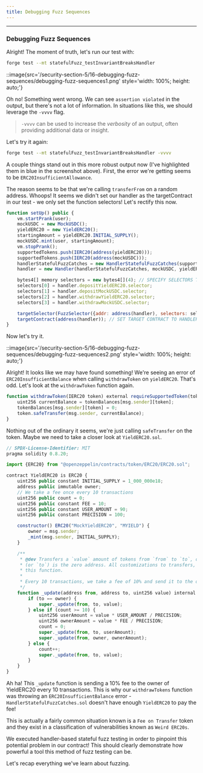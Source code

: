 ```yaml
---
title: Debugging Fuzz Sequences
---
```


---

### Debugging Fuzz Sequences

Alright! The moment of truth, let's run our test with:

```bash
forge test --mt statefulFuzz_testInvariantBreaksHandler
```

::image{src='/security-section-5/16-debugging-fuzz-sequences/debugging-fuzz-sequences1.png' style='width: 100%; height: auto;'}

Oh no! Something went wrong. We can see `assertion violated` in the output, but there's not a lot of information. In situations like this, we should leverage the `-vvvv` flag.

> `-vvvv` can be used to increase the _verbosity_ of an output, often providing additional data or insight.

Let's try it again:

```bash
forge test --mt statefulFuzz_testInvariantBreaksHandler -vvvv
```

A couple things stand out in this more robust output now (I've highlighted them in blue in the screenshot above). First, the error we're getting seems to be `ERC20InsufficientAllowance`.

The reason seems to be that we're calling `transferFrom` on a random address. Whoops! It seems we didn't set our handler as the targetContract in our test - we only set the function selectors! Let's rectify this now.

```js
function setUp() public {
    vm.startPrank(user);
    mockUSDC = new MockUSDC();
    yieldERC20 = new YieldERC20();
    startingAmount = yieldERC20.INITIAL_SUPPLY();
    mockUSDC.mint(user, startingAmount);
    vm.stopPrank();
    supportedTokens.push(IERC20(address(yieldERC20)));
    supportedTokens.push(IERC20(address(mockUSDC)));
    handlerStatefulFuzzCatches = new HandlerStatefulFuzzCatches(supportedTokens);
    handler = new Handler(handlerStatefulFuzzCatches, mockUSDC, yieldERC20, user); // HANDLER INITIALIZED

    bytes4[] memory selectors = new bytes4[](4); // SPECIFY SELECTORS TO FUZZ
    selectors[0] = handler.depositYieldERC20.selector;
    selectors[1] = handler.depositMockUSDC.selector;
    selectors[2] = handler.withdrawYieldERC20.selector;
    selectors[3] = handler.withdrawMockUSDC.selector;

    targetSelector(FuzzSelector({addr: address(handler), selectors: selectors})); // SET TARGET SELECTORS
    targetContract(address(handler)); // SET TARGET CONTRACT TO HANDLER
}
```

Now let's try it.

::image{src='/security-section-5/16-debugging-fuzz-sequences/debugging-fuzz-sequences2.png' style='width: 100%; height: auto;'}

Alright! It looks like we may have found something! We're seeing an error of `ERC20InsufficientBalance` when calling `withdrawToken` on `yieldERC20`. That's odd. Let's look at the `withdrawToken` function again.

```js
function withdrawToken(IERC20 token) external requireSupportedToken(token) {
    uint256 currentBalance = tokenBalances[msg.sender][token];
    tokenBalances[msg.sender][token] = 0;
    token.safeTransfer(msg.sender, currentBalance);
}
```

Nothing out of the ordinary it seems, we're just calling `safeTransfer` on the token. Maybe we need to take a closer look at `YieldERC20.sol`.

```js
// SPDX-License-Identifier: MIT
pragma solidity 0.8.20;

import {ERC20} from "@openzeppelin/contracts/token/ERC20/ERC20.sol";

contract YieldERC20 is ERC20 {
    uint256 public constant INITIAL_SUPPLY = 1_000_000e18;
    address public immutable owner;
    // We take a fee once every 10 transactions
    uint256 public count = 0;
    uint256 public constant FEE = 10;
    uint256 public constant USER_AMOUNT = 90;
    uint256 public constant PRECISION = 100;

    constructor() ERC20("MockYieldERC20", "MYIELD") {
        owner = msg.sender;
        _mint(msg.sender, INITIAL_SUPPLY);
    }

    /**
     * @dev Transfers a `value` amount of tokens from `from` to `to`, or alternatively mints (or burns) if `from`
     * (or `to`) is the zero address. All customizations to transfers, mints, and burns should be done by overriding
     * this function.
     *
     * Every 10 transactions, we take a fee of 10% and send it to the owner.
     */
    function _update(address from, address to, uint256 value) internal virtual override {
        if (to == owner) {
            super._update(from, to, value);
        } else if (count >= 10) {
            uint256 userAmount = value * USER_AMOUNT / PRECISION;
            uint256 ownerAmount = value * FEE / PRECISION;
            count = 0;
            super._update(from, to, userAmount);
            super._update(from, owner, ownerAmount);
        } else {
            count++;
            super._update(from, to, value);
        }
    }
}

```

Ah ha! This `_update` function is sending a 10% fee to the owner of YieldERC20 every 10 transactions. This is why our `withdrawTokens` function was throwing an `ERC20InsufficientBalance` error - `HandlerStatefulFuzzCatches.sol` doesn't have enough `YieldERC20` to pay the fee!

This is actually a fairly common situation known is a `Fee on Transfer` token and they exist in a classification of vulnerabilities known as `Weird ERC20s`.

We executed handler-based stateful fuzz testing in order to pinpoint this potential problem in our contract! This should clearly demonstrate how powerful a tool this method of fuzz testing can be.

Let's recap everything we've learn about fuzzing.
